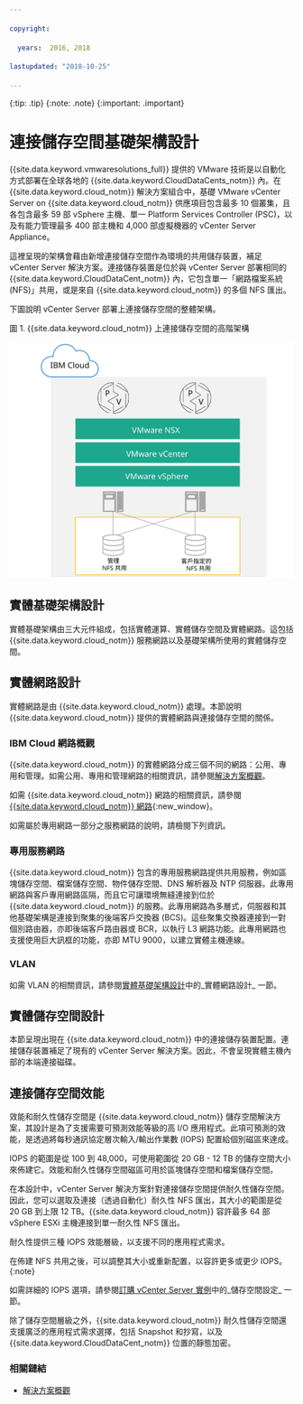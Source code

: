 ```yaml
---

copyright:

  years:  2016, 2018

lastupdated: "2018-10-25"

---
```


{:tip: .tip}
{:note: .note}
{:important: .important}

# 連接儲存空間基礎架構設計

{{site.data.keyword.vmwaresolutions_full}} 提供的 VMware 技術是以自動化方式部署在全球各地的 {{site.data.keyword.CloudDataCents_notm}} 內。在 {{site.data.keyword.cloud_notm}} 解決方案組合中，基礎 VMware vCenter Server on {{site.data.keyword.cloud_notm}} 供應項目包含最多 10 個叢集，且各包含最多 59 部 vSphere 主機、單一 Platform Services Controller (PSC)，以及有能力管理最多 400 部主機和 4,000 部虛擬機器的 vCenter Server Appliance。

這裡呈現的架構會藉由新增連接儲存空間作為環境的共用儲存裝置，補足 vCenter Server 解決方案。連接儲存裝置是位於與 vCenter Server 部署相同的 {{site.data.keyword.CloudDataCent_notm}} 內，它包含單一「網路檔案系統 (NFS)」共用，或是來自 {{site.data.keyword.cloud_notm}} 的多個 NFS 匯出。

下圖說明 vCenter Server 部署上連接儲存空間的整體架構。

圖 1. {{site.data.keyword.cloud_notm}} 上連接儲存空間的高階架構

![連接儲存空間架構](../solution/physical_nfs.svg "IBM Cloud 上連接儲存空間的高階架構")

## 實體基礎架構設計

實體基礎架構由三大元件組成，包括實體運算、實體儲存空間及實體網路。這包括 {{site.data.keyword.cloud_notm}} 服務網路以及基礎架構所使用的實體儲存空間。

## 實體網路設計

實體網路是由 {{site.data.keyword.cloud_notm}} 處理。本節說明 {{site.data.keyword.cloud_notm}} 提供的實體網路與連接儲存空間的關係。

### IBM Cloud 網路概觀

{{site.data.keyword.cloud_notm}} 的實體網路分成三個不同的網路：公用、專用和管理。如需公用、專用和管理網路的相關資訊，請參閱[解決方案概觀](../solution/solution_overview.html)。

如需 {{site.data.keyword.cloud_notm}} 網路的相關資訊，請參閱 [{{site.data.keyword.cloud_notm}} 網路](https://www.ibm.com/cloud-computing/bluemix/our-network){:new_window}。

如需屬於專用網路一部分之服務網路的說明，請檢閱下列資訊。

### 專用服務網路

{{site.data.keyword.cloud_notm}} 包含的專用服務網路提供共用服務，例如區塊儲存空間、檔案儲存空間、物件儲存空間、DNS 解析器及 NTP 伺服器。此專用網路與客戶專用網路區隔，而且它可讓環境無縫連接到位於 {{site.data.keyword.cloud_notm}} 的服務。此專用網路為多層式，伺服器和其他基礎架構是連接到聚集的後端客戶交換器 (BCS)。這些聚集交換器連接到一對個別路由器，亦即後端客戶路由器或 BCR，以執行 L3 網路功能。此專用網路也支援使用巨大訊框的功能，亦即 MTU 9000，以建立實體主機連線。

### VLAN

如需 VLAN 的相關資訊，請參閱[實體基礎架構設計](../solution/design_physicalinfrastructure.html)中的_實體網路設計_ 一節。

## 實體儲存空間設計

本節呈現出現在 {{site.data.keyword.cloud_notm}} 中的連接儲存裝置配置。連接儲存裝置補足了現有的 vCenter Server 解決方案。因此，不會呈現實體主機內部的本端連接磁碟。

## 連接儲存空間效能

效能和耐久性儲存空間是 {{site.data.keyword.cloud_notm}} 儲存空間解決方案，其設計是為了支援需要可預測效能等級的高 I/O 應用程式。此項可預測的效能，是透過將每秒通訊協定層次輸入/輸出作業數 (IOPS) 配置給個別磁區來達成。

IOPS 的範圍是從 100 到 48,000，可使用範圍從 20 GB - 12 TB 的儲存空間大小來佈建它。效能和耐久性儲存空間磁區可用於區塊儲存空間和檔案儲存空間。

在本設計中，vCenter Server 解決方案針對連接儲存空間提供耐久性儲存空間。因此，您可以選取及連接（透過自動化）耐久性 NFS 匯出，其大小的範圍是從 20 GB 到上限 12 TB。{{site.data.keyword.cloud_notm}} 容許最多 64 部 vSphere ESXi 主機連接到單一耐久性 NFS 匯出。

耐久性提供三種 IOPS 效能層級，以支援不同的應用程式需求。

在佈建 NFS 共用之後，可以調整其大小或重新配置，以容許更多或更少 IOPS。
{:note}

如需詳細的 IOPS 選項，請參閱[訂購 vCenter Server 實例](../../vcenter/vc_orderinginstance.html)中的_儲存空間設定_ 一節。

除了儲存空間層級之外，{{site.data.keyword.cloud_notm}} 耐久性儲存空間還支援廣泛的應用程式需求選擇，包括 Snapshot 和抄寫，以及 {{site.data.keyword.CloudDataCent_notm}} 位置的靜態加密。

### 相關鏈結

* [解決方案概觀](../solution/solution_overview.html)
